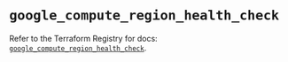# `google_compute_region_health_check`

Refer to the Terraform Registry for docs: [`google_compute_region_health_check`](https://registry.terraform.io/providers/hashicorp/google/5.19.0/docs/resources/compute_region_health_check).
